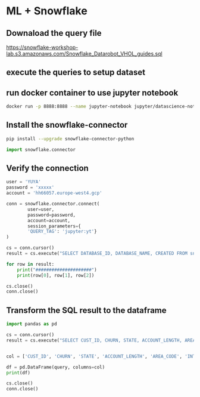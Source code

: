 # ML + Snowflake

## Downaload the query file
https://snowflake-workshop-lab.s3.amazonaws.com/Snowflake_Datarobot_VHOL_guides.sql

## execute the queries to setup dataset

## run docker container to use jupyter notebook
```bash
docker run -p 8888:8888 --name jupyter-notebook jupyter/datascience-notebook
```
## Install the snowflake-connector
```bash
pip install --upgrade snowflake-connector-python
```
```python
import snowflake.connector
```

## Verify the connection
```python
user = 'YUYA'
password = 'xxxxx'
account = 'hh66057.europe-west4.gcp'

conn = snowflake.connector.connect(
        user=user,
        password=password,
        account=account,
        session_parameters={
        'QUERY_TAG': 'jupyter:yt'}
)

cs = conn.cursor()
result = cs.execute("SELECT DATABASE_ID, DATABASE_NAME, CREATED FROM snowflake.account_usage.databases;")

for row in result:
    print("#####################")
    print(row[0], row[1], row[2])

cs.close()
conn.close()
```

## Transform the SQL result to the dataframe
```python
import pandas as pd

cs = conn.cursor()
result = cs.execute("SELECT CUST_ID, CHURN, STATE, ACCOUNT_LENGTH, AREA_CODE, INTERNATIONAL,VOICEMAIL_PLAN, NUM_VM_MESSAGES, TOTAL_DAY_MINS, TOTAL_DAY_CALLS FROM CUSTOMER_DATA.PUBLIC.SCORING_DATA")


col = ['CUST_ID', 'CHURN', 'STATE', 'ACCOUNT_LENGTH', 'AREA_CODE', 'INTERNATIONAL', 'VOICEMAIL_PLAN'. 'NUM_VM_MESSAGES', 'TOTAL_DAY_MINS', 'TOTAL_DAY_CALLS']

df = pd.DataFrame(query, columns=col)
print(df)

cs.close()
conn.close()
```